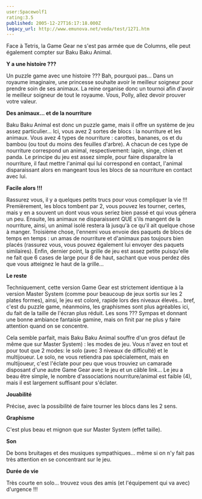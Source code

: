```yaml
---
user:Spacewolf1
rating:3.5
published: 2005-12-27T16:17:18.000Z
legacy_url: http://www.emunova.net/veda/test/1271.htm
---
```

Face à Tetris, la Game Gear ne s'est pas armée que de Columns, elle peut également compter sur Baku Baku Animal.  

  

**Y a une histoire ???**  

Un puzzle game avec une histoire ??? Bah, pourquoi pas... Dans un royaume imaginaire, une princesse souhaite avoir le meilleur soigneur pour prendre soin de ses animaux. La reine organise donc un tournoi afin d'avoir le meilleur soigneur de tout le royaume. Vous, Polly, allez devoir prouver votre valeur.  

  

**Des animaux... et de la nourriture**  

Baku Baku Animal est donc un puzzle game, mais il offre un système de jeu assez particulier... Ici, vous avez 2 sortes de blocs : la nourriture et les animaux. Vous avez 4 types de nourriture : carottes, bananes, os et du bambou (ou tout du moins des feuilles d'arbre). A chacun de ces type de nourriture correspond un animal, respectivement: lapin, singe, chien et panda. Le principe du jeu est assez simple, pour faire disparaître la nourriture, il faut mettre l'animal qui lui correspond en contact, l'animal disparaissant alors en mangeant tous les blocs de sa nourriture en contact avec lui.  

  

**Facile alors !!!**  

Rassurez vous, il y a quelques petits trucs pour vous compliquer la vie !!! Premièrement, les blocs tombent par 2, vous pouvez les tourner, certes, mais y en a souvent un dont vous vous seriez bien passé et qui vous gênera un peu. Ensuite, les animaux ne disparaissent QUE s'ils mangent de la nourriture, ainsi, un animal isolé restera là jusqu'à ce qu'il ait quelque chose à manger. Troisième chose, l'ennemi vous envoie des paquets de blocs de temps en temps : un amas de nourriture et d'animaux pas toujours bien placés (rassurez vous, vous pouvez également lui envoyer des paquets similaires). Enfin, dernier point, la grille de jeu est assez petite puisqu'elle ne fait que 6 cases de large pour 8 de haut, sachant que vous perdez dès que vous atteignez le haut de la grille...  

  

**Le reste**  

Techniquement, cette version Game Gear est strictement identique à la version Master System (comme pour beaucoup de jeux sortis sur les 2 plates formes), ainsi, le jeu est coloré, rapide lors des niveaux élevés... bref, c'est du puzzle game, néanmoins, les graphismes sont plus agréables ici, du fait de la taille de l'écran plus réduit. Les sons ??? Sympas et donnant une bonne ambiance fantaisie gamine, mais on finit par ne plus y faire attention quand on se concentre.  

Cela semble parfait, mais Baku Baku Animal souffre d'un gros défaut (le même que sur Master System) : les modes de jeu. Vous n'avez en tout et pour tout que 2 modes: le solo (avec 3 niveaux de difficulté) et le multijoueur. Le solo, ne vous retiendra pas spécialement, mais en multijoueur, c'est l'éclate pour peu que vous trouviez un camarade disposant d'une autre Game Gear avec le jeu et un câble link... Le jeu a beau être simple, le nombre d'associations nourriture/animal est faible (4), mais il est largement suffisant pour s'éclater.  

  

  

**Jouabilité**  

Précise, avec la possibilité de faire tourner les blocs dans les 2 sens.  

**Graphisme**  

C'est plus beau et mignon que sur Master System (effet taille).  

**Son**  

De bons bruitages et des musiques sympathiques... même si on n'y fait pas très attention en se concentrant sur le jeu.  

**Durée de vie**  

Très courte en solo... trouvez vous des amis (et l'équipement qui va avec) d'urgence !!!